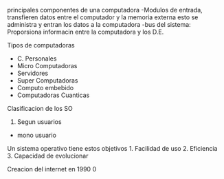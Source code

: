 principales componentes de una computadora
-Modulos de entrada, transfieren datos entre el computador y la memoria externa esto se administra y entran los datos a la computadora 
-bus del sistema: Proporsiona informacin entre la computadora y los D.E.

Tipos de computadoras
- C. Personales
- Micro Computadoras
- Servidores
- Super Computadoras
- Computo embebido
- Computadoras Cuanticas

Clasificacion de los SO
1. Segun usuarios
- mono usuario



Un sistema operativo tiene estos objetivos
	1. Facilidad de uso
	2. Eficiencia
	3. Capacidad de evolucionar 


Creacion del internet en 1990
0